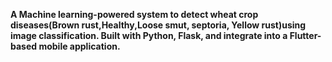 **A Machine learning-powered system to detect wheat crop diseases(Brown rust,Healthy,Loose smut, septoria, Yellow rust)using image classification. Built with Python, Flask, and integrate into a Flutter-based mobile application.**
